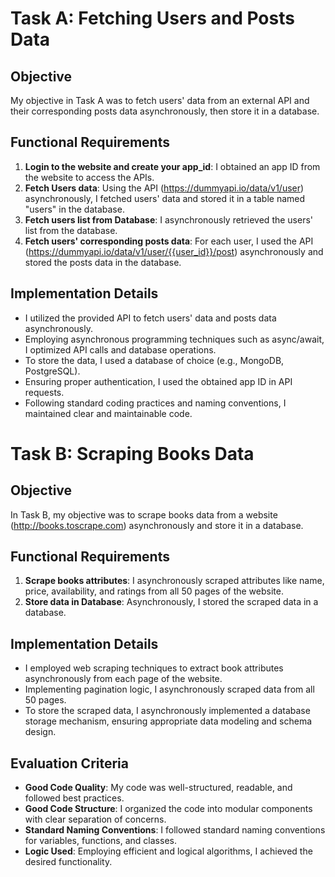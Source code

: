 # Task A: Fetching Users and Posts Data

## Objective

My objective in Task A was to fetch users' data from an external API and their corresponding posts data asynchronously, then store it in a database.

## Functional Requirements

1. **Login to the website and create your app_id**: I obtained an app ID from the website to access the APIs.
2. **Fetch Users data**: Using the API (https://dummyapi.io/data/v1/user) asynchronously, I fetched users' data and stored it in a table named "users" in the database.
3. **Fetch users list from Database**: I asynchronously retrieved the users' list from the database.
4. **Fetch users' corresponding posts data**: For each user, I used the API (https://dummyapi.io/data/v1/user/{{user_id}}/post) asynchronously and stored the posts data in the database.

## Implementation Details

- I utilized the provided API to fetch users' data and posts data asynchronously.
- Employing asynchronous programming techniques such as async/await, I optimized API calls and database operations.
- To store the data, I used a database of choice (e.g., MongoDB, PostgreSQL).
- Ensuring proper authentication, I used the obtained app ID in API requests.
- Following standard coding practices and naming conventions, I maintained clear and maintainable code.

# Task B: Scraping Books Data

## Objective

In Task B, my objective was to scrape books data from a website (http://books.toscrape.com) asynchronously and store it in a database.

## Functional Requirements

1. **Scrape books attributes**: I asynchronously scraped attributes like name, price, availability, and ratings from all 50 pages of the website.
2. **Store data in Database**: Asynchronously, I stored the scraped data in a database.

## Implementation Details

- I employed web scraping techniques to extract book attributes asynchronously from each page of the website.
- Implementing pagination logic, I asynchronously scraped data from all 50 pages.
- To store the scraped data, I asynchronously implemented a database storage mechanism, ensuring appropriate data modeling and schema design.

## Evaluation Criteria

- **Good Code Quality**: My code was well-structured, readable, and followed best practices.
- **Good Code Structure**: I organized the code into modular components with clear separation of concerns.
- **Standard Naming Conventions**: I followed standard naming conventions for variables, functions, and classes.
- **Logic Used**: Employing efficient and logical algorithms, I achieved the desired functionality.

